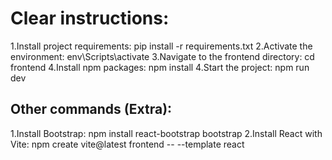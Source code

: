 # Clear instructions:
1.Install project requirements: pip install -r requirements.txt
2.Activate the environment: env\Scripts\activate
3.Navigate to the frontend directory: cd frontend
4.Install npm packages: npm install
4.Start the project: npm run dev

## Other commands (Extra):
1.Install Bootstrap: npm install react-bootstrap bootstrap
2.Install React with Vite: npm create vite@latest frontend -- --template react



